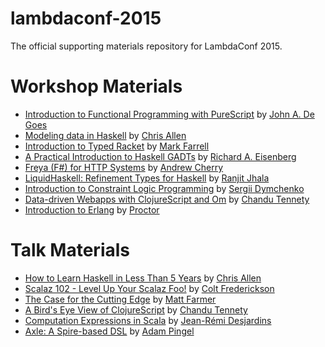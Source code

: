 # lambdaconf-2015

The official supporting materials repository for LambdaConf 2015.

# Workshop Materials

 * [Introduction to Functional Programming with PureScript](speakers/jdegoes/intro-purescript) by [John A. De Goes](http://twitter.com/jdegoes)
 * [Modeling data in Haskell](speakers/bitemyapp/haskelldatatypes) by [Chris Allen](http://twitter.com/bitemyapp)
 * [Introduction to Typed Racket](https://github.com/degoes-consulting/lambdaconf-2015/tree/master/speakers/markfarrell/typed-racket-workshop) by [Mark Farrell](http://twitter.com/m4farrel)
 * [A Practical Introduction to Haskell GADTs](speakers/goldfirere/README.md) by [Richard A. Eisenberg](http://www.cis.upenn.edu/~eir/)
 * [Freya (F#) for HTTP Systems](speakers/andrew-cherry) by [Andrew Cherry](https://twitter.com/kolektiv)  
 * [LiquidHaskell: Refinement Types for Haskell](speakers/ranjitjhala/) by [Ranjit Jhala](http://twitter.com/ranjitjhala)
 * [Introduction to Constraint Logic Programming](speakers/kit1980) by [Sergii Dymchenko](http://twitter.com/kit1980)
 * [Data-driven Webapps with ClojureScript and Om](speakers/tennety/Data-driven%20Webapps%20with%20ClojureScript%20and%20Om.pdf) by [Chandu Tennety](http://tennety.github.io)
 * [Introduction to Erlang](/speakers/stevenproctor/README.md) by [Proctor](https://twitter.com/stevenproctor)

# Talk Materials

 * [How to Learn Haskell in Less Than 5 Years](speakers/bitemyapp/howtolearnhaskell) by [Chris Allen](http://twitter.com/bitemyapp)
 * [Scalaz 102 - Level Up Your Scalaz Foo!](speakers/cfrederickson/) by [Colt Frederickson](http://twitter.com/coltfred)
 * [The Case for the Cutting Edge](speakers/farmdawgnation/) by [Matt Farmer](http://twitter.com/farmdawgnation)
 * [A Bird's Eye View of ClojureScript](speakers/tennety/A%20Bird's%20Eye%20View%20of%20ClojureScript.pdf) by [Chandu Tennety](http://tennety.github.io)
 * [Computation Expressions in Scala](speakers/jedesah) by [Jean-Rémi Desjardins](https://github.com/jedesah)
 * [Axle: A Spire-based DSL](speakers/adampingel) by [Adam Pingel](https://github.com/adampingel)
